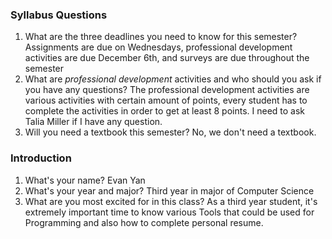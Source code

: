 ### Syllabus Questions
1. What are the three deadlines you need to know for this semester?
Assignments are due on Wednesdays, professional development activities are due December 6th, and surveys are due throughout the semester
2. What are *professional development* activities and who should you ask if you have any questions?
The professional development activities are various activities with certain amount of points, every student has to complete the activities in order to get at least 8 points. I need to ask Talia Miller if I have any question.
3. Will you need a textbook this semester?
No, we don't need a textbook.
### Introduction
1. What's your name?
Evan Yan
2. What's your year and major?
Third year in major of Computer Science
3. What are you most excited for in this class?
As a third year student, it's extremely important time to know various Tools that could be used for Programming and also how to complete personal resume.
